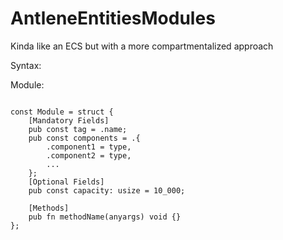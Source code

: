 # AntleneEntitiesModules
Kinda like an ECS but with a more compartmentalized approach

Syntax:

Module:

```Zig

const Module = struct {
    [Mandatory Fields]
    pub const tag = .name;
    pub const components = .{
        .component1 = type,
        .component2 = type,
        ...
    };
    [Optional Fields]
    pub const capacity: usize = 10_000;

    [Methods]
    pub fn methodName(anyargs) void {}
};

```